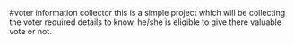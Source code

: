 #voter information collector
this is a simple project which will be collecting the voter required details to know, he/she is eligible to give there valuable vote or not. 